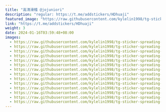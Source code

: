 ```yaml
---
title: "高清滑稽 @jojuniori"
description: "regular: https://t.me/addstickers/HDhuaji"
featured_image: "https://raw.githubusercontent.com/kylelin1998/tg-sticker-spreading-worldwide-images/main/img/509f04e1-1983-4db6-af78-15e9a00ef147.jpg"
link: "https://t.me/addstickers/HDhuaji"
weight: 3
date: 2024-01-16T03:59:48+08:00
images:
  - https://raw.githubusercontent.com/kylelin1998/tg-sticker-spreading-worldwide-images/main/img/509f04e1-1983-4db6-af78-15e9a00ef147.jpg
  - https://raw.githubusercontent.com/kylelin1998/tg-sticker-spreading-worldwide-images/main/img/86680eab-68e8-4f0d-9281-b9a886f525bb.jpg
  - https://raw.githubusercontent.com/kylelin1998/tg-sticker-spreading-worldwide-images/main/img/e68aa365-0eb0-4fbf-90e1-7fd357d557be.jpg
  - https://raw.githubusercontent.com/kylelin1998/tg-sticker-spreading-worldwide-images/main/img/e199a59c-fa3e-4f0c-a2b0-0a49fd973f99.jpg
  - https://raw.githubusercontent.com/kylelin1998/tg-sticker-spreading-worldwide-images/main/img/e29b9f6b-b30b-4a7c-b582-3694e8b72260.jpg
  - https://raw.githubusercontent.com/kylelin1998/tg-sticker-spreading-worldwide-images/main/img/5e5d8746-e82e-4b20-a35f-f7cb389a4f0d.jpg
  - https://raw.githubusercontent.com/kylelin1998/tg-sticker-spreading-worldwide-images/main/img/f7cd3464-1f63-4394-afde-72ae33173616.jpg
  - https://raw.githubusercontent.com/kylelin1998/tg-sticker-spreading-worldwide-images/main/img/ed2606eb-3abe-4418-ad86-ff7c142ba99b.jpg
  - https://raw.githubusercontent.com/kylelin1998/tg-sticker-spreading-worldwide-images/main/img/ae8611f8-b852-493f-ae95-8b82a56751d4.jpg
  - https://raw.githubusercontent.com/kylelin1998/tg-sticker-spreading-worldwide-images/main/img/69b40fb6-a4f7-4dee-b737-2649e3c2f748.jpg
  - https://raw.githubusercontent.com/kylelin1998/tg-sticker-spreading-worldwide-images/main/img/cbfea47f-4d40-4c46-aa77-28c2d9039457.jpg
  - https://raw.githubusercontent.com/kylelin1998/tg-sticker-spreading-worldwide-images/main/img/e205432a-9be6-4430-ab82-92c29cfd3bfc.jpg
  - https://raw.githubusercontent.com/kylelin1998/tg-sticker-spreading-worldwide-images/main/img/7dd92a4c-dd89-4448-b19d-032444bdfda0.jpg
  - https://raw.githubusercontent.com/kylelin1998/tg-sticker-spreading-worldwide-images/main/img/040bfd18-6e24-4669-8bbc-a85d1180389b.jpg
---
```

